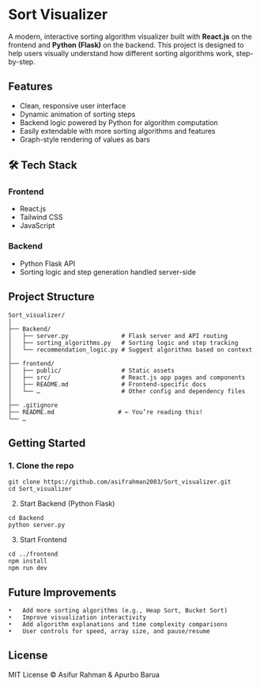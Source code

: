 # Sort Visualizer

A modern, interactive sorting algorithm visualizer built with **React.js** on the frontend and **Python (Flask)** on the backend. This project is designed to help users visually understand how different sorting algorithms work, step-by-step.

## Features

- Clean, responsive user interface
- Dynamic animation of sorting steps
- Backend logic powered by Python for algorithm computation
- Easily extendable with more sorting algorithms and features
- Graph-style rendering of values as bars

## 🛠 Tech Stack

### Frontend
- React.js
- Tailwind CSS
- JavaScript

### Backend
- Python Flask API
- Sorting logic and step generation handled server-side

## Project Structure
```
Sort_visualizer/
│
├── Backend/
│   ├── server.py               # Flask server and API routing
│   ├── sorting_algorithms.py  	# Sorting logic and step tracking
│   └── recommendation_logic.py	# Suggest algorithms based on context
│
├── frontend/
│   ├── public/                 # Static assets
│   ├── src/               		# React.js app pages and components
│   ├── README.md              	# Frontend-specific docs
│   └── …                    	# Other config and dependency files
│
├── .gitignore
├── README.md                  # ← You’re reading this!
└── …
```

## Getting Started

### 1. Clone the repo
```
git clone https://github.com/asifrahman2003/Sort_visualizer.git
cd Sort_visualizer
```

2. Start Backend (Python Flask)
```
cd Backend
python server.py
```
3. Start Frontend
```
cd ../frontend
npm install
npm run dev
```
## Future Improvements
	•	Add more sorting algorithms (e.g., Heap Sort, Bucket Sort)
	•	Improve visualization interactivity
	•	Add algorithm explanations and time complexity comparisons
	•	User controls for speed, array size, and pause/resume
 
## License
MIT License © Asifur Rahman & Apurbo Barua
